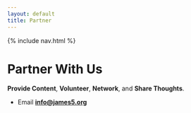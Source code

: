 ```yaml
---
layout: default
title: Partner
---
```


{% include nav.html %}


# Partner With Us
**Provide Content**, **Volunteer**, **Network**, and **Share Thoughts**.

- Email **info@james5.org**
